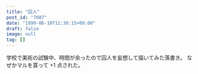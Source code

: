 ```yaml
---
title: "囚人"
post_id: "7087"
date: "1999-06-10T11:30:15+09:00"
draft: false
image: null
tag: []
---
```



学校で美術の試験中、時間が余ったので囚人を妄想して描いてみた落書き。 なぜかマルを貰って +1 点された。
